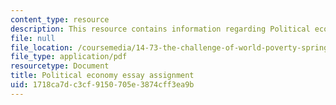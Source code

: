 ```yaml
---
content_type: resource
description: This resource contains information regarding Political economy
file: null
file_location: /coursemedia/14-73-the-challenge-of-world-poverty-spring-2011/1718ca7dc3cf9150705e3874cff3ea9b_MIT14_73S11_political.pdf
file_type: application/pdf
resourcetype: Document
title: Political economy essay assignment
uid: 1718ca7d-c3cf-9150-705e-3874cff3ea9b
---
```


